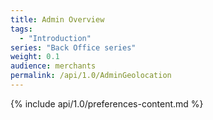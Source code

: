 ```yaml
---
title: Admin Overview
tags:
  - "Introduction"
series: "Back Office series"
weight: 0.1
audience: merchants
permalink: /api/1.0/AdminGeolocation
---
```

{% include api/1.0/preferences-content.md %}
